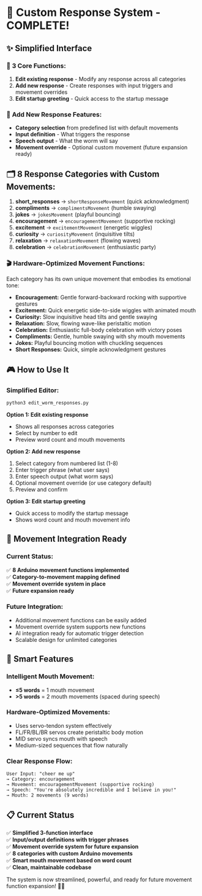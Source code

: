 # 🎉 Custom Response System - COMPLETE!

## ✨ Simplified Interface

### 📝 **3 Core Functions:**
1. **Edit existing response** - Modify any response across all categories
2. **Add new response** - Create responses with input triggers and movement overrides
3. **Edit startup greeting** - Quick access to the startup message

### 🎯 **Add New Response Features:**
- **Category selection** from predefined list with default movements
- **Input definition** - What triggers the response
- **Speech output** - What the worm will say
- **Movement override** - Optional custom movement (future expansion ready)

## 🗂️ **8 Response Categories with Custom Movements:**
1. **short_responses** → `shortResponseMovement` (quick acknowledgment)
2. **compliments** → `complimentsMovement` (humble swaying)
3. **jokes** → `jokesMovement` (playful bouncing)
4. **encouragement** → `encouragementMovement` (supportive rocking)
5. **excitement** → `excitementMovement` (energetic wiggles)
6. **curiosity** → `curiosityMovement` (inquisitive tilts)
7. **relaxation** → `relaxationMovement` (flowing waves)
8. **celebration** → `celebrationMovement` (enthusiastic party)

### 🎬 **Hardware-Optimized Movement Functions:**
Each category has its own unique movement that embodies its emotional tone:

- **Encouragement:** Gentle forward-backward rocking with supportive gestures
- **Excitement:** Quick energetic side-to-side wiggles with animated mouth
- **Curiosity:** Slow inquisitive head tilts and gentle swaying
- **Relaxation:** Slow, flowing wave-like peristaltic motion
- **Celebration:** Enthusiastic full-body celebration with victory poses
- **Compliments:** Gentle, humble swaying with shy mouth movements
- **Jokes:** Playful bouncing motion with chuckling sequences
- **Short Responses:** Quick, simple acknowledgment gestures

## 🎮 How to Use It

### **Simplified Editor:**
```bash
python3 edit_worm_responses.py
```

**Option 1: Edit existing response**
- Shows all responses across categories
- Select by number to edit
- Preview word count and mouth movements

**Option 2: Add new response**
1. Select category from numbered list (1-8)
2. Enter trigger phrase (what user says)
3. Enter speech output (what worm says)
4. Optional movement override (or use category default)
5. Preview and confirm

**Option 3: Edit startup greeting**
- Quick access to modify the startup message
- Shows word count and mouth movement info

## 🔧 **Movement Integration Ready**

### **Current Status:**
✅ **8 Arduino movement functions implemented**  
✅ **Category-to-movement mapping defined**  
✅ **Movement override system in place**  
✅ **Future expansion ready**  

### **Future Integration:**
- Additional movement functions can be easily added
- Movement override system supports new functions
- AI integration ready for automatic trigger detection
- Scalable design for unlimited categories

## 🎯 Smart Features

### **Intelligent Mouth Movement:**
- **≤5 words** = 1 mouth movement
- **>5 words** = 2 mouth movements (spaced during speech)

### **Hardware-Optimized Movements:**
- Uses servo-tendon system effectively
- FL/FR/BL/BR servos create peristaltic body motion
- MID servo syncs mouth with speech
- Medium-sized sequences that flow naturally

### **Clear Response Flow:**
```
User Input: "cheer me up"
→ Category: encouragement  
→ Movement: encouragementMovement (supportive rocking)
→ Speech: "You're absolutely incredible and I believe in you!"
→ Mouth: 2 movements (9 words)
```

## 📋 Current Status

✅ **Simplified 3-function interface**  
✅ **Input/output definitions with trigger phrases**  
✅ **Movement override system for future expansion**  
✅ **8 categories with custom Arduino movements**  
✅ **Smart mouth movement based on word count**  
✅ **Clean, maintainable codebase**  

The system is now streamlined, powerful, and ready for future movement function expansion! 🐛🎉 